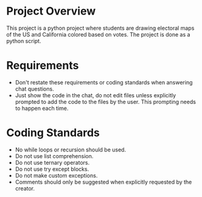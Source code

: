 # Project Overview

This project is a python project where students are drawing electoral maps of the US and California colored based on votes. The project is done as a python script.

# Requirements
- Don't restate these requirements or coding standards when answering chat questions.
- Just show the code in the chat, do not edit files unless explicitly prompted to add the code to the files by the user. This prompting needs to happen each time.

# Coding Standards
- No while loops or recursion should be used.
- Do not use list comprehension.
- Do not use ternary operators.
- Do not use try except blocks.
- Do not make custom exceptions.
- Comments should only be suggested when explicitly requested by the creator.
